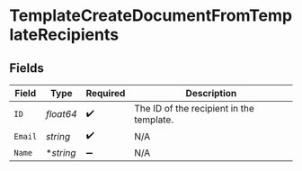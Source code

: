 # TemplateCreateDocumentFromTemplateRecipients


## Fields

| Field                                    | Type                                     | Required                                 | Description                              |
| ---------------------------------------- | ---------------------------------------- | ---------------------------------------- | ---------------------------------------- |
| `ID`                                     | *float64*                                | :heavy_check_mark:                       | The ID of the recipient in the template. |
| `Email`                                  | *string*                                 | :heavy_check_mark:                       | N/A                                      |
| `Name`                                   | **string*                                | :heavy_minus_sign:                       | N/A                                      |